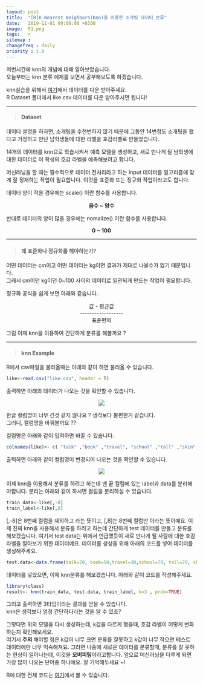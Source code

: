 ```yaml
---
layout: post
title:  "[R]K-Nearest Neighbors(Knn)을 이용한 소개팅 데이터 분류"
date:   2019-11-01 09:00:00 +0300
image:  R1.png
tags:   r
sitemap :
changefreq : daily
priority : 1.0
---
```


저번시간에 knn의 개념에 대해 알아보았습니다.   
오늘부터는 knn 분류 예제를 보면서 공부해보도록 하겠습니다.  

knn실습을 위해서 [여기](https://github.com/KEJdev/DataSet)에서 데이터를 다운 받아주세요.  
R Dataset 폴더에서 like.csv 데이터를 다운 받아주시면 됩니다!  

-------




> ####  Dataset  

데이터 설명을 하자면, 소개팅을 수천번하지 않기 때문에 그동안 14번정도 소개팅을 했다고 가정하고 만난 남학생들에 대한 라벨을 호감라벨로 만들었습니다.  

14개의 데이터를 knn으로 학습시켜서 예측 모델을 생성하고, 새로 만나게 될 남학생에 대한 데이터로 이 학생의 호감 라벨을 예측해보려고 합니다.  

머신러닝을 할 때는 필수적으로 데이터 전처리라고 하는 Input 데이터를 알고리즘에 맞게 잘 정재하는 작업이 필요합니다. 이것을 표준화 또는 정규화 작업이라고도 합니다.  

데이터 양이 작을 경우에는 scale() 이란 함수를 사용합니다.  
**<center> 음수 ~ 양수 </center>**  


반대로 데이터의 양이 많을 경우에는 nomalize() 이란 함수를 사용합니다.  
**<center> 0 ~ 100 </center>**

-------

> #### 왜 표준화나 정규화를 해야하는가?   

어떤 데이터는 cm이고 어떤 데이터는 kg이면 결과가 제대로 나올수가 없기 때문입니다.  
그래서 cm이던 kg이던 0~100 사이의 데이터로 일관되게 만드는 작업이 필요합니다.  

정규화 공식을 쉽게 보면 아래와 같습니다.  

<center>값 - 평균값 </center>
<center>------------------</center>
<center>표준편차</center>  

그럼 이제 knn을 이용하여 간단하게 분류를 해볼까요 ?  

-------



> #### knn Example

R에서 csv파일을 불러올때는 아래와 같이 하면 불러올 수 있습니다.  

```r
like<-read.csv("like.csv", header = T)
```  

출력하면 아래의 데이터가 나오는 것을 확인할 수 있습니다. 

<center><img src="{{ site.baseurl }}/images/R1.png" ></center>  


한글 컬럼명이 너무 긴것 같지 않나요 ?  생각보다 불편한거 같습니다.  
그러니, 컬럼명을 바꿔볼까요 ?? 

컬럼명은 아래와 같이 입력하면 바꿀 수 있습니다.  

```r
colnames(like)<- c( "taik" ,"book" ,"travel", "school" ,"tall" ,"skin", "muslce" ,"label")
```  
  
출력하면 아래와 같이 컬럼명이 변경되어 나오는 것을 확인할 수 있습니다.  

<center><img src="{{ site.baseurl }}/images/R2.png" ></center>  
 

이제 knn을 이용해서 분류를 하려고 하는데 맨 끝 컬럼에 있는 label과 data를 분리해야합니다. 분리는 아래와 같이 하시면 컬럼을 분리하실 수 있습니다.   

```r
train_data<-like[,-8]
train_label<-like[,8]
```

[,-8]은 8번째 컬럼을 제외하고 라는 뜻이고, [,8]는 8번째 컬럼만 이라는 뜻이예요. 이제 진짜 knn을 사용해서 분류를 하려고 하는데 간단하게 test 데이터를 만들고 분류를 해보겠습니다. 여기서 test data는 위에서 언급했듯이 새로 만나게 될 사람에 대한 호감 라벨을 알아보기 위한 데이터예요. 데이터를 생성을 위해 아래의 코드를 넣어 데이터를 생성해주세요.  

```r
test.data<-data.frame(talk=70, book=50,travel=30,school=70, tall=70, skin=40,muslce=50)
```  

데이터를 넣었으면, 이제 knn분류를 해보겠습니다. 아래와 같이 코드를 작성해주세요.  

```r
library(class)
result<- knn(train_data, test.data, train_label, k=3 , prob=TRUE)
```

그리고 출력하면 3타입이라는 결과를 얻을 수 있습니다.  
knn은 생각보다 엄청 간단하다라는 것을 알 수 있죠?  

그렇다면 위의 모델을 다시 생성하는데, k값을 다르게 했을때, 호감 라벨이 어떻게 변화하는지 확인해보세요.  
여기서 **주의** 해야할 점은 k값이 너무 크면 분류를 잘못하고 k값이 너무 작으면 테스트 데이터에만 너무 익숙해져요. 그러면 나중에 새로운 데이터를 분류할때, 분류를 잘 못하는 현상이 일어나는데, 이것을 **오버피팅**이라고합니다. 앞으로 머신러닝을 다루게 되면 가장 많이 나오는 단어중 하나예요. 잘 기억해두세요 ~! 


R에 대한 전체 코드는 [여기](https://github.com/KEJdev/R-Example)에서 볼 수 있습니다. 



